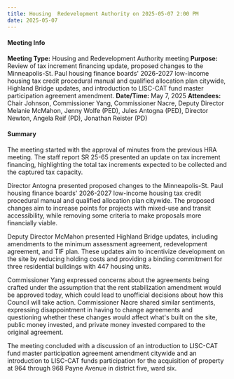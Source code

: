```yaml
---
title: Housing  Redevelopment Authority on 2025-05-07 2:00 PM
date: 2025-05-07
---
```

#### Meeting Info
**Meeting Type:** Housing and Redevelopment Authority meeting
**Purpose:** Review of tax increment financing update, proposed changes to the Minneapolis-St. Paul housing finance boards' 2026-2027 low-income housing tax credit procedural manual and qualified allocation plan citywide, Highland Bridge updates, and introduction to LISC-CAT fund master participation agreement amendment.
**Date/Time:** May 7, 2025
**Attendees:** Chair Johnson, Commissioner Yang, Commissioner Nacre, Deputy Director Melanie McMahon, Jenny Wolfe (PED), Jules Antogna (PED), Director Newton, Angela Reif (PD), Jonathan Reister (PD)

#### Summary

The meeting started with the approval of minutes from the previous HRA meeting. The staff report SR 25-65 presented an update on tax increment financing, highlighting the total tax increments expected to be collected and the captured tax capacity.

Director Antogna presented proposed changes to the Minneapolis-St. Paul housing finance boards' 2026-2027 low-income housing tax credit procedural manual and qualified allocation plan citywide. The proposed changes aim to increase points for projects with mixed-use and transit accessibility, while removing some criteria to make proposals more financially viable.

Deputy Director McMahon presented Highland Bridge updates, including amendments to the minimum assessment agreement, redevelopment agreement, and TIF plan. These updates aim to incentivize development on the site by reducing holding costs and providing a binding commitment for three residential buildings with 447 housing units.

Commissioner Yang expressed concerns about the agreements being crafted under the assumption that the rent stabilization amendment would be approved today, which could lead to unofficial decisions about how this Council will take action. Commissioner Nacre shared similar sentiments, expressing disappointment in having to change agreements and questioning whether these changes would affect what's built on the site, public money invested, and private money invested compared to the original agreement.

The meeting concluded with a discussion of an introduction to LISC-CAT fund master participation agreement amendment citywide and an introduction to LISC-CAT funds participation for the acquisition of property at 964 through 968 Payne Avenue in district five, ward six.

